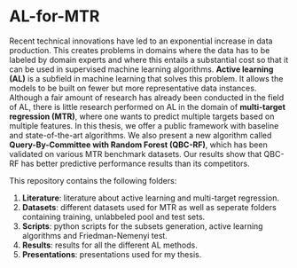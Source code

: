 # AL-for-MTR
Recent technical innovations have led to an exponential increase in data production. This creates problems in domains where the data has to be labeled by domain experts and where this entails a substantial cost so that it can be used in supervised machine learning algorithms. **Active learning (AL)** is a subfield in machine learning that solves this problem. It allows the models to be built on fewer but more representative data instances. Although a fair amount of research has already been conducted in the field of AL, there is little research performed on AL in the domain of **multi-target regression (MTR)**, where one wants to predict multiple targets based on multiple features. In this thesis, we offer a public framework with baseline and state-of-the-art algorithms. We also present a new algorithm called **Query-By-Committee with Random Forest (QBC-RF)**, which has been validated on various MTR benchmark datasets. Our results show that QBC-RF has better predictive performance results than its competitors.

This repository contains the following folders:
1. **Literature**: literature about active learning and multi-target regression.
2. **Datasets**: different datasets used for MTR as well as seperate folders containing training, unlabbeled pool and test sets.
3. **Scripts**: python scripts for the subsets generation, active learning algorithms and Friedman-Nemenyi test.
4. **Results**: results for all the different AL methods. 
5. **Presentations**: presentations used for my thesis.
